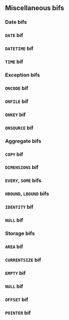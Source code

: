 ## Miscellaneous bifs

### Date bifs

### `DATE` bif

### `DATETIME` bif

### `TIME` bif

### Exception bifs

### `ONCODE` bif

### `ONFILE` bif

### `ONKEY` bif

### `ONSOURCE` bif

### Aggregate bifs

### `COPY` bif

### `DIMENSIONS` bif

### `EVERY`, `SOME` bifs

### `HBOUND`, `LBOUND` bifs

### `IDENTITY` bif

### `NULL` bif

### Storage bifs

### `AREA` bif

### `CURRENTSIZE` bif

### `EMPTY` bif

### `NULL` bif

### `OFFSET` bif

### `POINTER` bif
